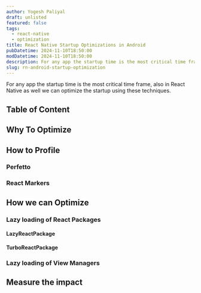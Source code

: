 ```yaml
---
author: Yogesh Paliyal
draft: unlisted
featured: false
tags:
  - react-native
  - optimization
title: React Native Startup Optimizations in Android
pubDatetime: 2024-11-10T18:50:00
modDatetime: 2024-11-10T18:50:00
description: For any app the startup time is the most critical time frame, also in React Native as well we can optimize the startup using these techniques.
slug: rn-android-startup-optimization
---
```


For any app the startup time is the most critical time frame, also in React Native as well we can optimize the startup using these techniques.

## Table of Content

## Why To Optimize

## How to Profile

### Perfetto

### React Markers

## How we can Optimize

### Lazy loading of React Packages

#### LazyReactPackage

#### TurboReactPackage

### Lazy loading of View Managers

## Measure the impact
